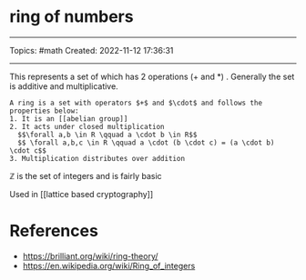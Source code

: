 # ring of numbers
---
Topics: #math
Created: 2022-11-12 17:36:31

---

This represents a set of which has 2 operations (+ and \*) . Generally the set is additive and multiplicative.

```ad-note
A ring is a set with operators $+$ and $\cdot$ and follows the properties below:
1. It is an [[abelian group]]
2. It acts under closed multiplication
  $$\forall a,b \in R \qquad a \cdot b \in R$$
  $$ \forall a,b,c \in R \qquad a \cdot (b \cdot c) = (a \cdot b) \cdot c$$
3. Multiplication distributes over addition
```

$\mathbb{Z}$ is the set of integers and is fairly basic

Used in [[lattice based cryptography]]

# References
- https://brilliant.org/wiki/ring-theory/
- https://en.wikipedia.org/wiki/Ring_of_integers
